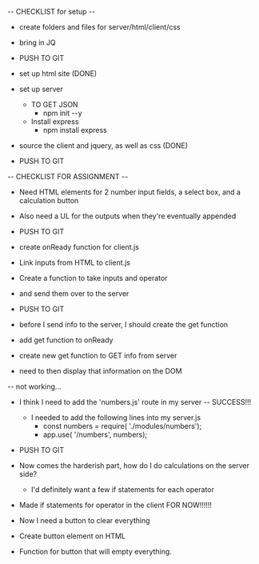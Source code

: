 -- CHECKLIST for setup --
- create folders and files for server/html/client/css
- bring in JQ

- PUSH TO GIT

- set up html site (DONE)
- set up server 
    - TO GET JSON
        - npm init --y
    - Install express
        - npm install express
- source the client and jquery, as well as css (DONE)

- PUSH TO GIT

-- CHECKLIST FOR ASSIGNMENT --
- Need HTML elements for 2 number input fields, a select box, and a calculation button
- Also need a UL for the outputs when they're eventually appended

- PUSH TO GIT

- create onReady function for client.js
- Link inputs from HTML to client.js
- Create a function to take inputs and operator
- and send them over to the server

- PUSH TO GIT

- before I send info to the server, I should create the get function
- add get function to onReady
- create new get function to GET info from server
- need to then display that information on the DOM

-- not working...
- I think I need to add the 'numbers.js' route in my server
-- SUCCESS!!!
    - I needed to add the following lines into my server.js
        - const numbers = require( './modules/numbers');
        - app.use( '/numbers', numbers);

- PUSH TO GIT

- Now comes the harderish part, how do I do calculations on the server side?
    - I'd definitely want a few if statements for each operator
- Made if statements for operator in the client FOR NOW!!!!!!


- Now I need a button to clear everything
- Create button element on HTML 
- Function for button that will empty everything.
